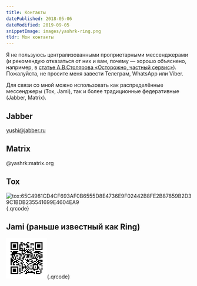 ```yaml
---
title: Контакты
datePublished: 2018-05-06
dateModified: 2019-09-05
snippetImage: images/yashrk-ring.png
tldr: Мои контакты
---
```


Я не пользуюсь централизованными проприетарными мессенджерами (и рекомендую отказаться от них и вам, почему — хорошо объяснено, например, в [статье А.В.Столярова «Осторожно, частный сервис»](http://www.providernet.ru/article.48.php)). Пожалуйста, не просите меня завести Телеграм, WhatsApp или Viber.

Для связи со мной можно использовать как распределённые мессенджеры (Tox, Jami), так и более традиционные федеративные (Jabber, Matrix).

## Jabber

yushi@jabber.ru

## Matrix

@yashrk:matrix.org

## Tox

![tox:65C4981CD4CF693AF0B6555D8E4736E9F02442B8FE2B87859B2D39C1BDB235541699E4604EA9](images/yashrk-tox.png "tox:65C4981CD4CF693AF0B6555D8E4736E9F02442B8FE2B87859B2D39C1BDB235541699E4604EA9"){.qrcode}

## Jami (раньше известный как Ring)

![ring:7aa7c76d9f0656791683216ba11d3ff45441d2d1](images/yashrk-ring.png "ring:7aa7c76d9f0656791683216ba11d3ff45441d2d1"){.qrcode}
